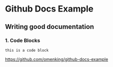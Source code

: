 # Github Docs Example

## Writing good documentation

### 1. Code Blocks
``` this is a code block ```

https://github.com/omenking/github-docs-example
